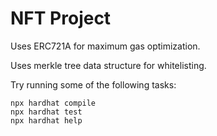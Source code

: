 # NFT Project

Uses ERC721A for maximum gas optimization.

Uses merkle tree data structure for whitelisting.


Try running some of the following tasks:

```shell
npx hardhat compile
npx hardhat test
npx hardhat help
```
